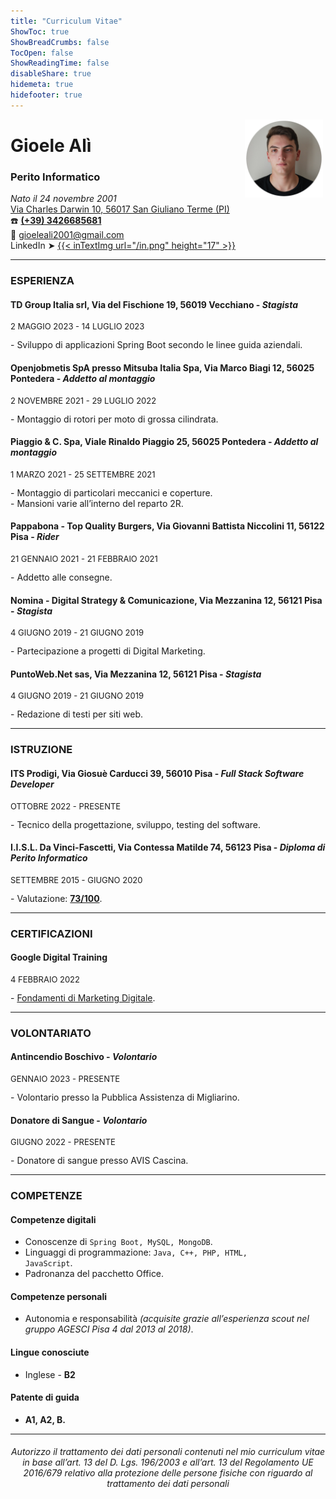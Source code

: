 ```yaml
---
title: "Curriculum Vitae"
ShowToc: true
ShowBreadCrumbs: false
TocOpen: false
ShowReadingTime: false
disableShare: true
hidemeta: true
hidefooter: true
---
```


<div style="float: right; margin-right: 4px">
<img src="/gioele-ali.png" alt="Gioele Alì" width="125"/></div>
    <p align="left"><h1>Gioele Alì</h1>
<h3>Perito Informatico</h3>

<i>Nato il 24 novembre 2001</i><br>
<a href="https://www.google.it/maps/place/Via+Charles+Darwin,+10,+56010+Metato+PI/@43.7753511,10.3726519,17z/data=!3m1!4b1!4m5!3m4!1s0x12d5909fcd99c701:0xb7068edcd80c369d!8m2!3d43.7753472!4d10.3748406" target="_blank" rel="noopener noreferrer">Via Charles Darwin 10, 56017 San Giuliano Terme (PI)</a><br>
☎️ <b><a href="tel:+393426685681">(+39) 3426685681</a></b><br>
📧 gioeleali2001@gmail.com<br>
LinkedIn ➤ <a href="https://linkedin.com/in/gioeleali/" target="_blank" rel="noopener noreferrer">{{< inTextImg url="/in.png" height="17" >}}</a></p>

---

### ESPERIENZA
#### TD Group Italia srl, Via del Fischione 19, 56019 Vecchiano - <i>Stagista</i>
<p style="font-size:13px">2 MAGGIO 2023 - 14 LUGLIO 2023</p>
- Sviluppo di applicazioni Spring Boot secondo le linee guida aziendali.

#### Openjobmetis SpA presso Mitsuba Italia Spa, Via Marco Biagi 12, 56025 Pontedera - <i>Addetto al montaggio</i>
<p style="font-size:13px">2 NOVEMBRE 2021 - 29 LUGLIO 2022</p>
- Montaggio di rotori per moto di grossa cilindrata.

#### Piaggio & C. Spa, Viale Rinaldo Piaggio 25, 56025 Pontedera - <i>Addetto al montaggio</i>
<p style="font-size:13px">1 MARZO 2021 - 25 SETTEMBRE 2021</p>
- Montaggio di particolari meccanici e coperture.<br>
- Mansioni varie all’interno del reparto 2R.

#### Pappabona - Top Quality Burgers, Via Giovanni Battista Niccolini 11, 56122 Pisa - <i>Rider</i>
<p style="font-size:13px">21 GENNAIO 2021 - 21 FEBBRAIO 2021</p>
- Addetto alle consegne.

#### Nomina - Digital Strategy & Comunicazione, Via Mezzanina 12, 56121 Pisa - <i>Stagista</i>
<p style="font-size:13px">4 GIUGNO 2019 - 21 GIUGNO 2019</p>
- Partecipazione a progetti di Digital Marketing.

#### PuntoWeb.Net sas, Via Mezzanina 12, 56121 Pisa - <i>Stagista</i>
<p style="font-size:13px">4 GIUGNO 2019 - 21 GIUGNO 2019</p>
- Redazione di testi per siti web.<br>

---

### ISTRUZIONE
#### ITS Prodigi, Via Giosuè Carducci 39, 56010 Pisa - <i>Full Stack Software Developer</i>
<p style="font-size:13px">OTTOBRE 2022 - PRESENTE</p>
- Tecnico della progettazione, sviluppo, testing del software.

#### I.I.S.L. Da Vinci-Fascetti, Via Contessa Matilde 74, 56123 Pisa - <i>Diploma di Perito Informatico</i>
<p style="font-size:13px">SETTEMBRE 2015 - GIUGNO 2020</p>
- Valutazione: <a href="/Diploma Gioele Alì.pdf" download><b>73/100</b></a>.

---

### CERTIFICAZIONI
#### Google Digital Training
<p style="font-size:13px">4 FEBBRAIO 2022</p>
- <a href="/Certificato Google Gioele Alì.pdf" download>Fondamenti di Marketing Digitale</a>.

---

### VOLONTARIATO
#### Antincendio Boschivo - <i>Volontario</i>
<p style="font-size:13px">GENNAIO 2023 - PRESENTE</p>
- Volontario presso la Pubblica Assistenza di Migliarino.

#### Donatore di Sangue - <i>Volontario</i>
<p style="font-size:13px">GIUGNO 2022 - PRESENTE</p>
- Donatore di sangue presso AVIS Cascina.

---

### COMPETENZE
#### Competenze digitali
- Conoscenze di <code>Spring Boot, MySQL, MongoDB</code>.
- Linguaggi di programmazione: <code>Java, C++, PHP, HTML, JavaScript</code>.
- Padronanza del pacchetto Office.

#### Competenze personali
- Autonomia e responsabilità <i>(acquisite grazie all’esperienza scout nel gruppo AGESCI Pisa 4 dal 2013 al 2018)</i>.

#### Lingue conosciute
- Inglese - <b>B2</b>

#### Patente di guida
- <b>A1, A2, B.</b>

---

<center><h6>Autorizzo il trattamento dei dati personali contenuti nel mio curriculum vitae in base all’art. 13 del D. Lgs. 196/2003 e all’art. 13 del Regolamento UE 2016/679 relativo
alla protezione delle persone fisiche con riguardo al trattamento dei dati personali</h6></center>
